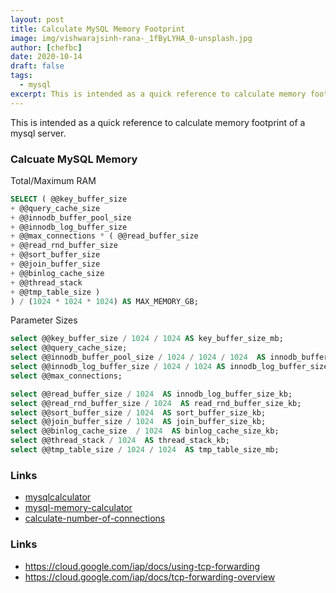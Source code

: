```yaml
---
layout: post
title: Calculate MySQL Memory Footprint
image: img/vishwarajsinh-rana-_1fByLYHA_0-unsplash.jpg
author: [chefbc]
date: 2020-10-14
draft: false
tags:
  - mysql
excerpt: This is intended as a quick reference to calculate memory footprint of a mysql server.
---
```


This is intended as a quick reference to calculate memory footprint of a mysql server.


### Calcuate MySQL Memory

Total/Maximum RAM
```sql
SELECT ( @@key_buffer_size
+ @@query_cache_size
+ @@innodb_buffer_pool_size
+ @@innodb_log_buffer_size
+ @@max_connections * ( @@read_buffer_size
+ @@read_rnd_buffer_size
+ @@sort_buffer_size
+ @@join_buffer_size
+ @@binlog_cache_size
+ @@thread_stack
+ @@tmp_table_size )
) / (1024 * 1024 * 1024) AS MAX_MEMORY_GB;
```


Parameter Sizes
```sql
select @@key_buffer_size / 1024 / 1024 AS key_buffer_size_mb;
select @@query_cache_size;
select @@innodb_buffer_pool_size / 1024 / 1024 / 1024  AS innodb_buffer_pool_size_gb;
select @@innodb_log_buffer_size / 1024 / 1024 AS innodb_log_buffer_size_mb;
select @@max_connections;

select @@read_buffer_size / 1024  AS innodb_log_buffer_size_kb;
select @@read_rnd_buffer_size / 1024  AS read_rnd_buffer_size_kb;
select @@sort_buffer_size / 1024  AS sort_buffer_size_kb;
select @@join_buffer_size / 1024  AS join_buffer_size_kb;
select @@binlog_cache_size  / 1024  AS binlog_cache_size_kb;
select @@thread_stack / 1024  AS thread_stack_kb;
select @@tmp_table_size / 1024 / 1024  AS tmp_table_size_mb;
```


### Links
- [mysqlcalculator](http://www.mysqlcalculator.com)
- [mysql-memory-calculator](https://dannyda.com/mysql-memory-calculator/)
- [calculate-number-of-connections](https://journeyontux.wordpress.com/2011/12/22/calculate-number-of-connections-for-mysql-server/)

### Links
- https://cloud.google.com/iap/docs/using-tcp-forwarding
- https://cloud.google.com/iap/docs/tcp-forwarding-overview




